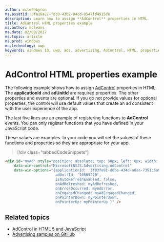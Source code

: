 ---author: mcleanbyronms.assetid: 5fa16a27-fdc0-43b2-84cd-8547fd4915dedescription: Learn how to assign **AdControl** properties in HTML.title: AdControl HTML properties examplems.author: mcleansms.date: 02/08/2017ms.topic: articlems.prod: windowsms.technology: uwpkeywords: windows 10, uwp, ads, advertising, AdControl, HTML, properties---# AdControl HTML properties exampleThe following example shows how to assign [AdControl](https://msdn.microsoft.com/library/windows/apps/microsoft.advertising.winrt.ui.adcontrol.aspx)  properties in HTML. The **applicationId** and **adUnitId** are required properties. The other properties and events are optional. If you do not provide values for optional properties, the control will use default values that create an ad consistent with the user experience of the app.The last five lines are an example of registering functions to **AdControl** events. You can only register functions that you have defined in your JavaScript code.These values are examples. In your code you will set the values of these functions and properties so they are appropriate for your app.> [!div class="tabbedCodeSnippets"]``` html<div id="myAd" style="position: absolute; top: 50px; left: 0px; width: 300px; height: 250px; z-index: 1"    data-win-control="MicrosoftNSJS.Advertising.AdControl"    data-win-options="{applicationId: '3f83fe91-d6be-434d-a0ae-7351c5a997f1',                       adUnitId: '10865270',                       isAutoRefreshEnabled: false,                       onAdRefreshed: myAdRefreshed,                       onErrorOccurred: myAdError,                       onEngagedChanged: myAdEngagedChanged,                       onPointerDown: myPointerDown,                       onPointerUp: myPointerUp }" />```## Related topics* [AdControl in HTML 5 and JavaScript](adcontrol-in-html-5-and-javascript.md)* [Advertising samples on GitHub](http://aka.ms/githubads) 